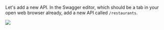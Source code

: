 Let's add a new API.  In the Swagger editor, which should be a tab in your open web browser already, add a new API called `/restaurants`.

![](docs/create-new-api-1.png)

